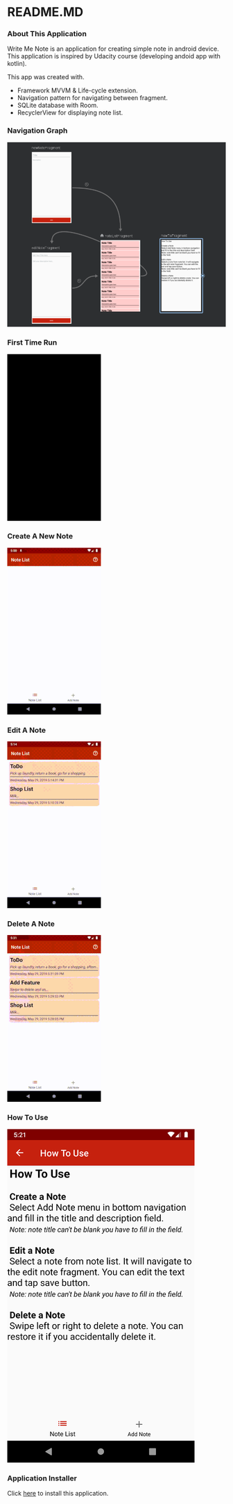 # README.MD

### About This Application

Write Me Note is an application for creating simple note in android device. This application is inspired by Udacity course (developing andoid app with kotlin).

This app was created with.
* Framework MVVM & Life-cycle extension.
* Navigation pattern for navigating between fragment.
* SQLite database with Room.
* RecyclerView for displaying note list.

### Navigation Graph

![](/img/navigation_graph.png)

### First Time Run

![](/img/first_time_running.gif)

### Create A New Note

![](/img/create_a_new_note.gif)

### Edit A Note

![](/img/edit_a_note.gif)

### Delete A Note

![](/img/delete_a_note.gif)

### How To Use

![](/img/how_to_use_screen.png)

### Application Installer

Click [here](https://play.google.com/store/apps/details?id=com.volvoxglobator.writemenote) to install this application.